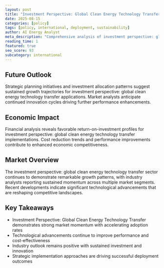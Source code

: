 ```yaml
---
layout: post
title: "Investment Perspective: Global Clean Energy Technology Transfer"
date: 2025-08-15
categories: [policy]
tags: [policy, international, deployment, sustainability]
author: AI Energy Analyst
meta_description: "Comprehensive analysis of investment perspective: global clean energy technology transfer covering market trends, technology developments, and industry outlook. Discover key insights and future projections."
reading_time: 1
featured: true
seo_score: 93
subcategory: international
---
```


## Future Outlook

Strategic planning initiatives and investment allocation patterns suggest sustained growth trajectories for investment perspective: global clean energy technology transfer applications. Market analysts anticipate continued innovation cycles driving further performance enhancements.

## Economic Impact

Financial analysis reveals favorable return-on-investment profiles for investment perspective: global clean energy technology transfer implementations. Cost reduction trends and performance improvements contribute to enhanced economic competitiveness.

## Market Overview

The investment perspective: global clean energy technology transfer sector continues to demonstrate remarkable growth patterns, with industry analysts reporting sustained momentum across multiple market segments. Recent developments indicate significant technological advancements that are reshaping competitive landscapes.

## Key Takeaways

- Investment Perspective: Global Clean Energy Technology Transfer demonstrates strong market momentum with accelerating adoption rates
- Technological advancements continue to improve performance and cost-effectiveness
- Industry outlook remains positive with sustained investment and innovation
- Strategic implementation approaches are driving successful deployment outcomes

